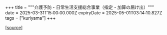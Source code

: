 +++
title = """介護予防・日常生活支援総合事業（指定・加算の届け出）"""
date = 2025-03-31T15:00:00.000Z
expiryDate = 2025-05-01T03:14:10.827Z
tags = ["kuriyama"]
+++


[[source]](https://www.town.kuriyama.hokkaido.jp/soshiki/43/1784.html)
